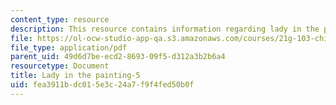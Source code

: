 ```yaml
---
content_type: resource
description: This resource contains information regarding lady in the painting.
file: https://ol-ocw-studio-app-qa.s3.amazonaws.com/courses/21g-103-chinese-iii-regular-fall-2003/fea3911bdc015e3c24a7f9f4fed50b0f_MIT21G_103F03_painting5.pdf
file_type: application/pdf
parent_uid: 49d6d7be-ecd2-8693-09f5-d312a3b2b6a4
resourcetype: Document
title: Lady in the painting-5
uid: fea3911b-dc01-5e3c-24a7-f9f4fed50b0f
---
```

